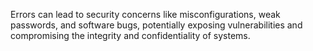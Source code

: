 Errors can lead to security concerns like misconfigurations, weak passwords, and software bugs, potentially exposing vulnerabilities and compromising the integrity and confidentiality of systems.